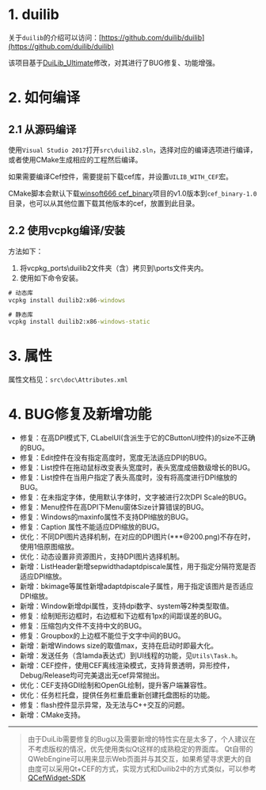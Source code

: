 # 1. duilib
关于`duilib`的介绍可以访问：[https://github.com/duilib/duilib](https://github.com/duilib/duilib)

该项目基于[DuiLib_Ultimate](https://github.com/qdtroy/DuiLib_Ultimate)修改，对其进行了BUG修复、功能增强。

# 2. 如何编译
## 2.1 从源码编译
使用`Visual Studio 2017`打开`src\duilib2.sln`，选择对应的编译选项进行编译，或者使用CMake生成相应的工程然后编译。

如果需要编译Cef控件，需要提前下载cef库，并设置`UILIB_WITH_CEF`宏。

CMake脚本会默认下载[winsoft666 cef_binary](https://github.com/winsoft666/cef_binary)项目的v1.0版本到`cef_binary-1.0`目录，也可以从其他位置下载其他版本的cef，放置到此目录。

## 2.2 使用vcpkg编译/安装
方法如下：
1. 将vcpkg_ports\duilib2文件夹（含）拷贝到<vcpkg>\ports文件夹内。
2. 使用如下命令安装。
```bat
# 动态库
vcpkg install duilib2:x86-windows

# 静态库
vcpkg install duilib2:x86-windows-static
```


# 3. 属性
属性文档见：`src\doc\Attributes.xml`

# 4. BUG修复及新增功能

- 修复：在高DPI模式下, CLabelUI(含派生于它的CButtonUI控件)的size不正确的BUG。
- 修复：Edit控件在没有指定高度时，宽度无法适应DPI的BUG。
- 修复：List控件在拖动鼠标改变表头宽度时，表头宽度成倍数级增长的BUG。
- 修复：List控件在当用户指定了表头高度时，没有将高度进行DPI缩放的BUG。
- 修复：在未指定字体，使用默认字体时，文字被进行2次DPI Scale的BUG。
- 修复：Menu控件在高DPI下Menu窗体Size计算错误的BUG。
- 修复：Windows的maxinfo属性不支持DPI缩放的BUG。
- 修复：Caption 属性不能适应DPI缩放的BUG。
- 优化：不同DPI图片选择机制，在对应的DPI图片(***@200.png)不存在时，使用1倍原图缩放。
- 优化：动态设置非资源图片，支持DPI图片选择机制。
- 新增：ListHeader新增sepwidthadaptdpiscale属性，用于指定分隔符宽是否适应DPI缩放。
- 新增：bkimage等属性新增adaptdpiscale子属性，用于指定该图片是否适应DPI缩放。
- 新增：Window新增dpi属性，支持dpi数字、system等2种类型取值。
- 修复：绘制矩形边框时，右边框和下边框有1px的间距误差的BUG。
- 修复：压缩包内文件不支持中文的BUG。
- 修复：Groupbox的上边框不能位于文字中间的BUG。
- 新增：新增Windows size的取值max，支持在启动时即最大化。
- 新增：发送任务（含lamda表达式）到UI线程的功能，见`Utils\Task.h`。
- 新增：CEF控件，使用CEF离线渲染模式，支持背景透明，异形控件，Debug/Release均可完美退出无cef异常抛出。
- 优化：CEF支持GDI绘制和OpenGL绘制，提升客户端兼容性。
- 优化：任务栏托盘，提供任务栏重启重新创建托盘图标的功能。
- 修复：flash控件显示异常，及无法与C++交互的问题。
- 新增：CMake支持。

---

> 由于DuiLib需要修复的Bug以及需要新增的特性实在是太多了，个人建议在不考虑版权的情况，优先使用类似Qt这样的成熟稳定的界面库。
Qt自带的QWebEngine可以用来显示Web页面并与其交互，如果希望寻求更大的自由度可以采用Qt+CEF的方式，实现方式和Duilib2中的方式类似，可以参考[QCefWidget-SDK](https://github.com/winsoft666/QCefWidget-SDK)